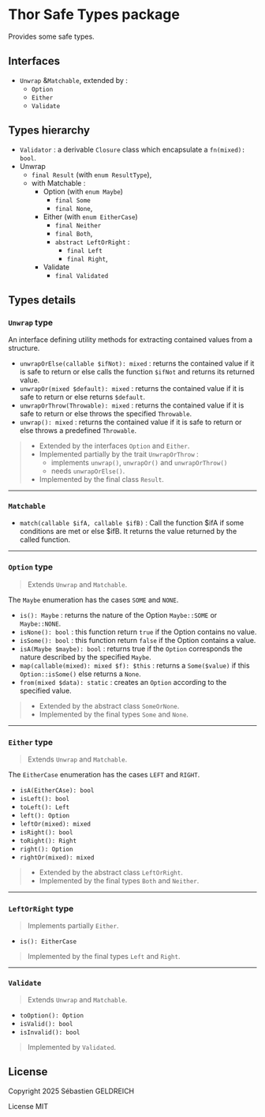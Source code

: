 # Thor Safe Types package

Provides some safe types.

## Interfaces
  * `Unwrap` &`Matchable`, extended by :
      * `Option`
      * `Either`
      * `Validate`

## Types hierarchy
  * `Validator` : a derivable `Closure` class which encapsulate a `fn(mixed): bool`.
  * Unwrap
    * `final Result` (with `enum ResultType`),
    * with Matchable :
      * Option (with `enum Maybe`)
        * `final Some`  
        * `final None`,
      * Either (with `enum EitherCase`)
        * `final Neither`
        * `final Both`,
        * `abstract LeftOrRight` :
          * `final Left`
          * `final Right`,
      * Validate
        * `final Validated` 

## Types details

### `Unwrap` type 
An interface defining utility methods for extracting
contained values from a structure.

* `unwrapOrElse(callable $ifNot): mixed` : returns the contained value if it is safe to return or else calls the function `$ifNot` and returns its returned value.
* `unwrapOr(mixed $default): mixed` : returns the contained value if it is safe to return or else returns `$default`.
* `unwrapOrThrow(Throwable): mixed` : returns the contained value if it is safe to return or else throws the specified `Throwable`.
* `unwrap(): mixed` : returns the contained value if it is safe to return or else throws a predefined `Throwable`.

> * Extended by the interfaces `Option` and `Either`.
> * Implemented partially by the trait `UnwrapOrThrow` :
>   * implements `unwrap()`, `unwrapOr()` and `unwrapOrThrow()` 
>   * needs `unwrapOrElse()`.
> * Implemented by the final class `Result`.


---

### `Matchable`

* `match(callable $ifA, callable $ifB)` : Call the function $ifA if some conditions are met or else $ifB. It returns the value returned by the called function.

---

### `Option` type

> Extends `Unwrap` and `Matchable`.
 
The `Maybe` enumeration has the cases `SOME` and `NONE`.

* `is(): Maybe` : returns the nature of the Option `Maybe::SOME` or `Maybe::NONE`.
* `isNone(): bool` : this function return `true` if the Option contains no value.
* `isSome(): bool` : this function return `false` if the Option contains a value.
* `isA(Maybe $maybe): bool` : returns true if the `Option` corresponds the nature described by the specified `Maybe`.
* `map(callable(mixed): mixed $f): $this` : returns a `Some($value)` if this `Option::isSome()` else returns a `None`.
* `from(mixed $data): static` : creates an `Option` according to the specified value.

> * Extended by the abstract class `SomeOrNone`.
> * Implemented by the final types `Some` and `None`.

---

### `Either` type

> Extends `Unwrap` and `Matchable`.

The `EitherCase` enumeration has the cases `LEFT` and `RIGHT`.

* `isA(EitherCAse): bool`
* `isLeft(): bool`
* `toLeft(): Left`
* `left(): Option`
* `leftOr(mixed): mixed`
* `isRight(): bool`
* `toRight(): Right`
* `right(): Option`
* `rightOr(mixed): mixed`

> * Extended by the abstract class `LeftOrRight`.
> * Implemented by the final types `Both` and `Neither`.

---

### `LeftOrRight` type

> Implements partially `Either`.

* `is(): EitherCase`

> Implemented by the final types `Left` and `Right`.

---

### `Validate`

> Extends `Unwrap` and `Matchable`.

* `toOption(): Option`
* `isValid(): bool`
* `isInvalid(): bool`

> Implemented by `Validated`.

## License

Copyright 2025 Sébastien GELDREICH

License MIT
